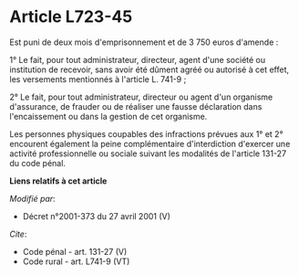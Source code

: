 # Article L723-45

Est puni de deux mois d'emprisonnement et de 3 750 euros d'amende : 

1° Le fait, pour tout administrateur, directeur, agent d'une société ou institution de recevoir, sans avoir été dûment agréé
ou autorisé à cet effet, les versements mentionnés à l'article L. 741-9 ; 

2° Le fait, pour tout administrateur, directeur ou agent d'un organisme d'assurance, de frauder ou de réaliser une fausse
déclaration dans l'encaissement ou dans la gestion de cet organisme. 

Les personnes physiques coupables des infractions prévues aux 1° et 2° encourent également la peine complémentaire
d'interdiction d'exercer une activité professionnelle ou sociale suivant les modalités de l'article 131-27 du code pénal.

**Liens relatifs à cet article**

_Modifié par_:

  - Décret n°2001-373 du 27 avril 2001 (V)

_Cite_:

  - Code pénal - art. 131-27 (V)
  - Code rural - art. L741-9 (VT)
